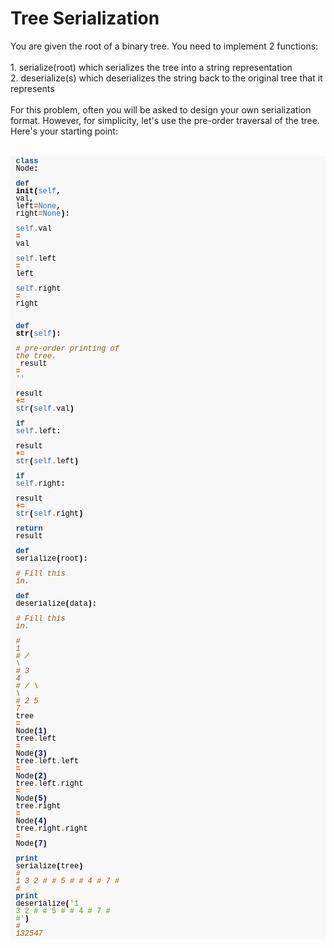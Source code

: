 # Tree Serialization

You are given the root of a binary tree. You need to implement 2 functions:<BR><BR>1. serialize(root) which serializes the tree into a string representation<BR>2. deserialize(s) which deserializes the string back to the original tree that it represents<BR><BR>For this problem, often you will be asked to design your own serialization format.  However, for simplicity, let's use the pre-order traversal of the tree.  Here's your starting point:<BR><BR><div style="background: #f8f8f8; overflow:auto;width:auto;border-width:.1em .1em .1em .8em;padding:.2em .6em;"><pre style="margin: 0; font-family:courier;font-size:12px; line-height: 100%"><span style="color: #204a87; font-weight: bold">class</span> <span style="color: #000000">Node</span><span style="color: #000000; font-weight: bold">:</span><BR>  <span style="color: #204a87; font-weight: bold">def</span> <span style="color: #000000">__init__</span><span style="color: #000000; font-weight: bold">(</span><span style="color: #3465a4">self</span><span style="color: #000000; font-weight: bold">,</span> <span style="color: #000000">val</span><span style="color: #000000; font-weight: bold">,</span> <span style="color: #000000">left</span><span style="color: #ce5c00; font-weight: bold">=</span><span style="color: #3465a4">None</span><span style="color: #000000; font-weight: bold">,</span> <span style="color: #000000">right</span><span style="color: #ce5c00; font-weight: bold">=</span><span style="color: #3465a4">None</span><span style="color: #000000; font-weight: bold">):</span><BR>    <span style="color: #3465a4">self</span><span style="color: #ce5c00; font-weight: bold">.</span><span style="color: #000000">val</span> <span style="color: #ce5c00; font-weight: bold">=</span> <span style="color: #000000">val</span><BR>    <span style="color: #3465a4">self</span><span style="color: #ce5c00; font-weight: bold">.</span><span style="color: #000000">left</span> <span style="color: #ce5c00; font-weight: bold">=</span> <span style="color: #000000">left</span><BR>    <span style="color: #3465a4">self</span><span style="color: #ce5c00; font-weight: bold">.</span><span style="color: #000000">right</span> <span style="color: #ce5c00; font-weight: bold">=</span> <span style="color: #000000">right</span><BR><BR>  <span style="color: #204a87; font-weight: bold">def</span> <span style="color: #000000">__str__</span><span style="color: #000000; font-weight: bold">(</span><span style="color: #3465a4">self</span><span style="color: #000000; font-weight: bold">):</span><BR>    <span style="color: #8f5902; font-style: italic"># pre-order printing of the tree.</span><BR>    <span style="color: #000000">result</span> <span style="color: #ce5c00; font-weight: bold">=</span> <span style="color: #4e9a06">&#39;&#39;</span><BR>    <span style="color: #000000">result</span> <span style="color: #ce5c00; font-weight: bold">+=</span> <span style="color: #204a87">str</span><span style="color: #000000; font-weight: bold">(</span><span style="color: #3465a4">self</span><span style="color: #ce5c00; font-weight: bold">.</span><span style="color: #000000">val</span><span style="color: #000000; font-weight: bold">)</span><BR>    <span style="color: #204a87; font-weight: bold">if</span> <span style="color: #3465a4">self</span><span style="color: #ce5c00; font-weight: bold">.</span><span style="color: #000000">left</span><span style="color: #000000; font-weight: bold">:</span><BR>      <span style="color: #000000">result</span> <span style="color: #ce5c00; font-weight: bold">+=</span> <span style="color: #204a87">str</span><span style="color: #000000; font-weight: bold">(</span><span style="color: #3465a4">self</span><span style="color: #ce5c00; font-weight: bold">.</span><span style="color: #000000">left</span><span style="color: #000000; font-weight: bold">)</span><BR>    <span style="color: #204a87; font-weight: bold">if</span> <span style="color: #3465a4">self</span><span style="color: #ce5c00; font-weight: bold">.</span><span style="color: #000000">right</span><span style="color: #000000; font-weight: bold">:</span><BR>      <span style="color: #000000">result</span> <span style="color: #ce5c00; font-weight: bold">+=</span> <span style="color: #204a87">str</span><span style="color: #000000; font-weight: bold">(</span><span style="color: #3465a4">self</span><span style="color: #ce5c00; font-weight: bold">.</span><span style="color: #000000">right</span><span style="color: #000000; font-weight: bold">)</span><BR>    <span style="color: #204a87; font-weight: bold">return</span> <span style="color: #000000">result</span><BR><BR><span style="color: #204a87; font-weight: bold">def</span> <span style="color: #000000">serialize</span><span style="color: #000000; font-weight: bold">(</span><span style="color: #000000">root</span><span style="color: #000000; font-weight: bold">):</span><BR>  <span style="color: #8f5902; font-style: italic"># Fill this in.</span><BR><BR><span style="color: #204a87; font-weight: bold">def</span> <span style="color: #000000">deserialize</span><span style="color: #000000; font-weight: bold">(</span><span style="color: #000000">data</span><span style="color: #000000; font-weight: bold">):</span><BR>  <span style="color: #8f5902; font-style: italic"># Fill this in.</span><BR><BR><span style="color: #8f5902; font-style: italic">#     1</span><BR><span style="color: #8f5902; font-style: italic">#    / \\</span><BR><span style="color: #8f5902; font-style: italic">#   3   4</span><BR><span style="color: #8f5902; font-style: italic">#  / \   \\</span><BR><span style="color: #8f5902; font-style: italic"># 2   5   7</span><BR><span style="color: #000000">tree</span> <span style="color: #ce5c00; font-weight: bold">=</span> <span style="color: #000000">Node</span><span style="color: #000000; font-weight: bold">(</span><span style="color: #0000cf; font-weight: bold">1</span><span style="color: #000000; font-weight: bold">)</span><BR><span style="color: #000000">tree</span><span style="color: #ce5c00; font-weight: bold">.</span><span style="color: #000000">left</span> <span style="color: #ce5c00; font-weight: bold">=</span> <span style="color: #000000">Node</span><span style="color: #000000; font-weight: bold">(</span><span style="color: #0000cf; font-weight: bold">3</span><span style="color: #000000; font-weight: bold">)</span><BR><span style="color: #000000">tree</span><span style="color: #ce5c00; font-weight: bold">.</span><span style="color: #000000">left</span><span style="color: #ce5c00; font-weight: bold">.</span><span style="color: #000000">left</span> <span style="color: #ce5c00; font-weight: bold">=</span> <span style="color: #000000">Node</span><span style="color: #000000; font-weight: bold">(</span><span style="color: #0000cf; font-weight: bold">2</span><span style="color: #000000; font-weight: bold">)</span><BR><span style="color: #000000">tree</span><span style="color: #ce5c00; font-weight: bold">.</span><span style="color: #000000">left</span><span style="color: #ce5c00; font-weight: bold">.</span><span style="color: #000000">right</span> <span style="color: #ce5c00; font-weight: bold">=</span> <span style="color: #000000">Node</span><span style="color: #000000; font-weight: bold">(</span><span style="color: #0000cf; font-weight: bold">5</span><span style="color: #000000; font-weight: bold">)</span><BR><span style="color: #000000">tree</span><span style="color: #ce5c00; font-weight: bold">.</span><span style="color: #000000">right</span> <span style="color: #ce5c00; font-weight: bold">=</span> <span style="color: #000000">Node</span><span style="color: #000000; font-weight: bold">(</span><span style="color: #0000cf; font-weight: bold">4</span><span style="color: #000000; font-weight: bold">)</span><BR><span style="color: #000000">tree</span><span style="color: #ce5c00; font-weight: bold">.</span><span style="color: #000000">right</span><span style="color: #ce5c00; font-weight: bold">.</span><span style="color: #000000">right</span> <span style="color: #ce5c00; font-weight: bold">=</span> <span style="color: #000000">Node</span><span style="color: #000000; font-weight: bold">(</span><span style="color: #0000cf; font-weight: bold">7</span><span style="color: #000000; font-weight: bold">)</span><BR><BR><span style="color: #204a87; font-weight: bold">print</span> <span style="color: #000000">serialize</span><span style="color: #000000; font-weight: bold">(</span><span style="color: #000000">tree</span><span style="color: #000000; font-weight: bold">)</span><BR><span style="color: #8f5902; font-style: italic"># 1 3 2 # # 5 # # 4 # 7 # #</span><BR><span style="color: #204a87; font-weight: bold">print</span> <span style="color: #000000">deserialize</span><span style="color: #000000; font-weight: bold">(</span><span style="color: #4e9a06">&#39;1 3 2 # # 5 # # 4 # 7 # #&#39;</span><span style="color: #000000; font-weight: bold">)</span><BR><span style="color: #8f5902; font-style: italic"># 132547</span><BR></pre></div><BR><BR>
